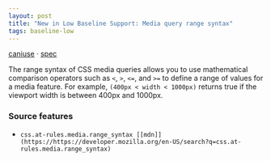 ```yaml
---
layout: post
title: "New in Low Baseline Support: Media query range syntax"
tags: baseline-low
---
```


[caniuse](https://caniuse.com/?search=media-query-range-syntax) · [spec](https://drafts.csswg.org/mediaqueries-4/#mq-range-context)

The range syntax of CSS media queries allows you to use mathematical comparison operators such as `<`, `>`, `<=`, and `>=` to define a range of values for a media feature. For example, `(400px < width < 1000px)` returns true if the viewport width is between 400px and 1000px.

### Source features

- ``css.at-rules.media.range_syntax [[mdn]](https://https://developer.mozilla.org/en-US/search?q=css.at-rules.media.range_syntax)``
